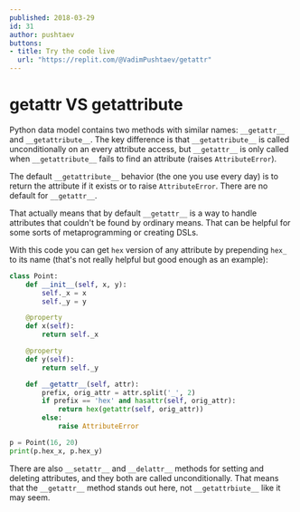 ```yaml
---
published: 2018-03-29
id: 31
author: pushtaev
buttons:
- title: Try the code live
  url: "https://replit.com/@VadimPushtaev/getattr"
---
```


# getattr VS getattribute

Python data model contains two methods with similar names:
`__getattr__` and `__getattribute__`.
The key difference is that `__getattribute__` is called unconditionally
on an every attribute access,
but `__getattr__` is only called when `__getattribute__` fails
to find an attribute (raises `AttributeError`).

The default `__getattribute__` behavior (the one you use every day)
is to return the attribute if it exists or to raise `AttributeError`.
There are no default for `__getattr__`.

That actually means that by default `__getattr__` is a way to handle attributes
that couldn't be found by ordinary means.
That can be helpful for some sorts of metaprogramming or creating DSLs.

With this code you can get `hex` version of any attribute
by prepending `hex_` to its name
(that's not really helpful but good enough as an example):

```python
class Point:
    def __init__(self, x, y):
        self._x = x
        self._y = y

    @property
    def x(self):
        return self._x

    @property
    def y(self):
        return self._y

    def __getattr__(self, attr):
        prefix, orig_attr = attr.split('_', 2)
        if prefix == 'hex' and hasattr(self, orig_attr):
            return hex(getattr(self, orig_attr))
        else:
            raise AttributeError

p = Point(16, 20)
print(p.hex_x, p.hex_y)
```


There are also `__setattr__` and `__delattr__` methods for setting and deleting attributes, and they both are called unconditionally. That means that the `__getattr__` method stands out here, not `__getattrbiute__` like it may seem.
